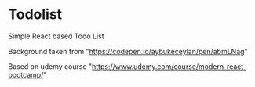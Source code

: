 # Todolist
Simple React based Todo List


Background taken from "https://codepen.io/aybukeceylan/pen/abmLNag"


Based on udemy course "https://www.udemy.com/course/modern-react-bootcamp/"
